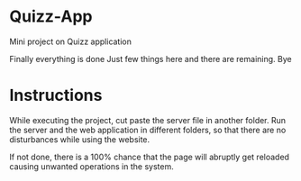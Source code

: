 # Quizz-App
Mini project on Quizz application 

Finally everything is done
Just few things here and there are remaining.
Bye

# Instructions
While executing the project, cut paste the server file in another folder. Run the server and the web application in different folders, so that there are no disturbances while using the website.

If not done, there is a 100% chance that the page will abruptly get reloaded causing unwanted operations in the system. 

